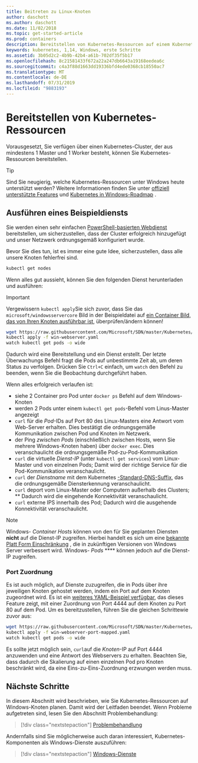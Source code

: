 ```yaml
---
title: Beitreten zu Linux-Knoten
author: daschott
ms.author: daschott
ms.date: 11/02/2018
ms.topic: get-started-article
ms.prod: containers
description: Bereitstellen von Kubernetes-Ressourcen auf einem Kubernetes-Cluster mit gemischten Betriebssystemen
keywords: kubernetes, 1,14, Windows, erste Schritte
ms.assetid: 3b05d2c2-4b9b-42b4-a61b-702df35f5b17
ms.openlocfilehash: 8c21581433f672a22a247db6643a19168eedea6c
ms.sourcegitcommit: c4a3f88d1663dd19336bfd4ede0368cb18550ac7
ms.translationtype: MT
ms.contentlocale: de-DE
ms.lasthandoff: 07/31/2019
ms.locfileid: "9883193"
---
```

# <a name="deploying-kubernetes-resources"></a>Bereitstellen von Kubernetes-Ressourcen #
Vorausgesetzt, Sie verfügen über einen Kubernetes-Cluster, der aus mindestens 1 Master und 1 Worker besteht, können Sie Kubernetes-Ressourcen bereitstellen.
> [!TIP] 
> Sind Sie neugierig, welche Kubernetes-Ressourcen unter Windows heute unterstützt werden? Weitere Informationen finden Sie unter [offiziell unterstützte Features](https://kubernetes.io/docs/setup/production-environment/windows/intro-windows-in-kubernetes/#supported-functionality-and-limitations) und [Kubernetes in Windows-Roadmap](https://github.com/orgs/kubernetes/projects/8) .


## <a name="running-a-sample-service"></a>Ausführen eines Beispieldiensts ##
Sie werden einen sehr einfachen [PowerShell-basierten Webdienst](https://github.com/Microsoft/SDN/blob/master/Kubernetes/WebServer.yaml) bereitstellen, um sicherzustellen, dass der Cluster erfolgreich hinzugefügt und unser Netzwerk ordnungsgemäß konfiguriert wurde.

Bevor Sie dies tun, ist es immer eine gute Idee, sicherzustellen, dass alle unsere Knoten fehlerfrei sind.
```bash
kubectl get nodes
```

Wenn alles gut aussieht, können Sie den folgenden Dienst herunterladen und ausführen:
> [!Important] 
> Vergewissern `kubectl apply`Sie sich zuvor, dass Sie das `microsoft/windowsservercore` Bild in der Beispieldatei auf [ein Container Bild, das von Ihren Knoten ausführbar ist](https://docs.microsoft.com/virtualization/windowscontainers/deploy-containers/version-compatibility#choosing-container-os-versions), überprüfen/ändern können!

```bash
wget https://raw.githubusercontent.com/Microsoft/SDN/master/Kubernetes/flannel/l2bridge/manifests/simpleweb.yml -O win-webserver.yaml
kubectl apply -f win-webserver.yaml
watch kubectl get pods -o wide
```

Dadurch wird eine Bereitstellung und ein Dienst erstellt. Der letzte Überwachungs Befehl fragt die Pods auf unbestimmte Zeit ab, um deren Status zu verfolgen. Drücken Sie `Ctrl+C` einfach, um `watch` den Befehl zu beenden, wenn Sie die Beobachtung durchgeführt haben.

Wenn alles erfolgreich verlaufen ist:

  - siehe 2 Container pro Pod unter `docker ps` Befehl auf dem Windows-Knoten
  - werden 2 Pods unter einem `kubectl get pods`-Befehl vom Linus-Master angezeigt
  - `curl` für die *Pod*-IDs auf Port 80 des Linux-Masters eine Antwort vom Web-Server erhalten. Dies bestätigt die ordnungsgemäße Kommunikation zwischen Pod und Knoten im Netzwerk.
  - der Ping *zwischen Pods* (einschließlich zwischen Hosts, wenn Sie mehrere Windows-Knoten haben) über `docker exec`. Dies veranschaulicht die ordnungsgemäße Pod-zu-Pod-Kommunikation
  - `curl` die virtuelle *Dienst-IP* (unter `kubectl get services`) vom Linux-Master und von einzelnen Pods; Damit wird der richtige Service für die Pod-Kommunikation veranschaulicht.
  - `curl` der *Dienstname* mit dem Kubernetes [-Standard-DNS-Suffix](https://kubernetes.io/docs/concepts/services-networking/dns-pod-service/#services), das die ordnungsgemäße Diensterkennung veranschaulicht.
  - `curl` deport vom Linux-Master oder Computern außerhalb des Clusters; ** Dadurch wird die eingehende Konnektivität veranschaulicht.
  - `curl` externe IPS innerhalb des Pod; Dadurch wird die ausgehende Konnektivität veranschaulicht.

> [!Note]  
> Windows- *Container Hosts* können von den für Sie geplanten Diensten **nicht** auf die Dienst-IP zugreifen. Hierbei handelt es sich um eine [bekannte Platt Form Einschränkung](./common-problems.md#my-windows-node-cannot-access-my-services-using-the-service-ip) , die in zukünftigen Versionen von Windows Server verbessert wird. Windows- *Pods* **** können jedoch auf die Dienst-IP zugreifen.

### <a name="port-mapping"></a>Port Zuordnung ### 
Es ist auch möglich, auf Dienste zuzugreifen, die in Pods über ihre jeweiligen Knoten gehostet werden, indem ein Port auf dem Knoten zugeordnet wird. Es ist ein [weiteres YAML-Beispiel verfügbar](https://github.com/Microsoft/SDN/blob/master/Kubernetes/PortMapping.yaml), das dieses Feature zeigt, mit einer Zuordnung von Port 4444 auf dem Knoten zu Port 80 auf dem Pod. Um es bereitzustellen, führen Sie die gleichen Schrittewie zuvor aus:

```bash
wget https://raw.githubusercontent.com/Microsoft/SDN/master/Kubernetes/PortMapping.yaml -O win-webserver-port-mapped.yaml
kubectl apply -f win-webserver-port-mapped.yaml
watch kubectl get pods -o wide
```

Es sollte jetzt möglich sein, `curl`auf die *Knoten*-IP auf Port 4444 anzuwenden und eine Antwort des Webservers zu erhalten. Beachten Sie, dass dadurch die Skalierung auf einen einzelnen Pod pro Knoten beschränkt wird, da eine Eins-zu-Eins-Zuordnung erzwungen werden muss.


## <a name="next-steps"></a>Nächste Schritte ##
In diesem Abschnitt wird beschrieben, wie Sie Kubernetes-Ressourcen auf Windows-Knoten planen. Damit wird der Leitfaden beendet. Wenn Probleme aufgetreten sind, lesen Sie den Abschnitt Problembehandlung:

> [!div class="nextstepaction"]
> [Problembehandlung](./common-problems.md)

Andernfalls sind Sie möglicherweise auch daran interessiert, Kubernetes-Komponenten als Windows-Dienste auszuführen:
> [!div class="nextstepaction"]
> [Windows-Dienste](./kube-windows-services.md)
